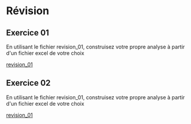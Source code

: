 # Révision


## Exercice 01

En utilisant le fichier revision_01, construisez votre propre analyse à partir d'un fichier excel de votre choix

[revision_01](./revisions/revision_01.png)


## Exercice 02

En utilisant le fichier revision_01, construisez votre propre analyse à partir d'un fichier excel de votre choix

[revision_01](./revisions/revision_02.png)